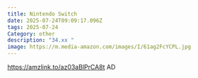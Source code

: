 ```yaml
---
title: Nintendo Switch
date: 2025-07-24T09:09:17.096Z
tags: 2025-07-24
Category: other
description: "34.xx "
image: https://m.media-amazon.com/images/I/61ag2FcYCPL.jpg
---
```

https://amzlink.to/az03aBlPrCA8t
AD